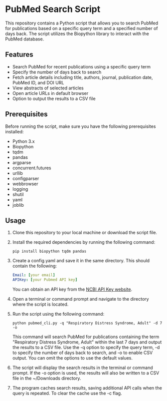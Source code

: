 # PubMed Search Script

This repository contains a Python script that allows you to search PubMed for publications based on a specific query term and a specified number of days back. The script utilizes the Biopython library to interact with the PubMed database.

## Features

- Search PubMed for recent publications using a specific query term
- Specify the number of days back to search
- Fetch article details including title, authors, journal, publication date, PubMed ID, and DOI URL
- View abstracts of selected articles
- Open article URLs in default browser
- Option to output the results to a CSV file

## Prerequisites

Before running the script, make sure you have the following prerequisites installed:

- Python 3.x
- Biopython
- tqdm
- pandas
- argparse
- concurrent.futures
- urllib
- configparser
- webbrowser
- logging
- shutil
- yaml
- joblib 

## Usage

1. Clone this repository to your local machine or download the script file.
2. Install the required dependencies by running the following command:

   ```shell
   pip install biopython tqdm pandas

3. Create a config.yaml and save it in the same directory. This should contain the following:

   ```yaml
   Email: [your email]
   APIKey: [your Pubmed API key]
   ```
   You can obtain an API key from the [NCBI API Key website](https://ncbiinsights.ncbi.nlm.nih.gov/2017/11/02/new-api-keys-for-the-e-utilities/).
6. Open a terminal or command prompt and navigate to the directory where the script is located.
7. Run the script using the following command:

   ```shell
   python pubmed_cli.py -q "Respiratory Distress Syndrome, Adult" -d 7 -o
   ```
   This command will search PubMed for publications containing the term "Respiratory Distress Syndrome, Adult" within the last 7 days and output the results to a CSV file.
   Use the -q option to specify the query term, -d to specify the number of days back to search, and -o to enable CSV output. You can omit the options to use the default values.
8. The script will display the search results in the terminal or command prompt. If the -o option is used, the results will also be written to a CSV file in the ~/Downloads directory.
9. The program caches search results, saving additional API calls when the query is repeated. To clear the cache use the -c flag.
